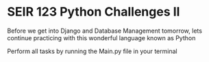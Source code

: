 # SEIR 123 Python Challenges II

Before we get into Django and Database Management tomorrow, lets continue practicing with this wonderful language known as Python


Perform all tasks by running the Main.py file in your terminal

